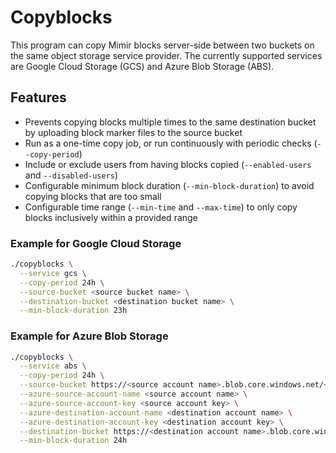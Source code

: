 # Copyblocks

This program can copy Mimir blocks server-side between two buckets on the same object storage service provider.
The currently supported services are Google Cloud Storage (GCS) and Azure Blob Storage (ABS).

## Features

- Prevents copying blocks multiple times to the same destination bucket by uploading block marker files to the source bucket
- Run as a one-time copy job, or run continuously with periodic checks (`--copy-period`)
- Include or exclude users from having blocks copied (`--enabled-users` and `--disabled-users`)
- Configurable minimum block duration (`--min-block-duration`) to avoid copying blocks that are too small
- Configurable time range (`--min-time` and `--max-time`) to only copy blocks inclusively within a provided range

### Example for Google Cloud Storage

```bash
./copyblocks \
  --service gcs \
  --copy-period 24h \
  --source-bucket <source bucket name> \
  --destination-bucket <destination bucket name> \
  --min-block-duration 23h
```

### Example for Azure Blob Storage

```bash
./copyblocks \
  --service abs \
  --copy-period 24h \
  --source-bucket https://<source account name>.blob.core.windows.net/<source bucket name> \
  --azure-source-account-name <source account name> \
  --azure-source-account-key <source account key> \
  --azure-destination-account-name <destination account name> \
  --azure-destination-account-key <destination account key> \
  --destination-bucket https://<destination account name>.blob.core.windows.net/<destination bucket name> \
  --min-block-duration 24h
```
